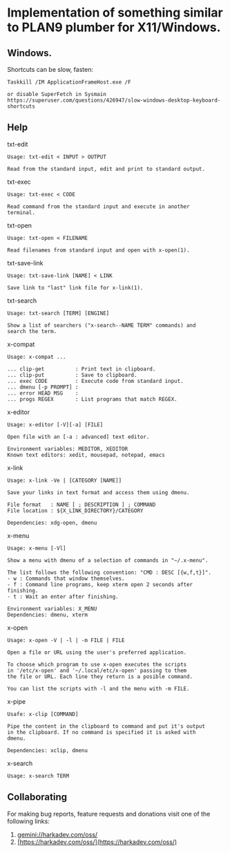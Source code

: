 # Implementation of something similar to PLAN9 plumber for X11/Windows.


## Windows.

Shortcuts can be slow, fasten:

    Taskkill /IM ApplicationFrameHost.exe /F

    or disable SuperFetch in Sysmain
    https://superuser.com/questions/426947/slow-windows-desktop-keyboard-shortcuts


## Help

txt-edit

    Usage: txt-edit < INPUT > OUTPUT
    
    Read from the standard input, edit and print to standard output.

txt-exec

    Usage: txt-exec < CODE
    
    Read command from the standard input and execute in another
    terminal.

txt-open

    Usage: txt-open < FILENAME
    
    Read filenames from standard input and open with x-open(1).

txt-save-link

    Usage: txt-save-link [NAME] < LINK
    
    Save link to "last" link file for x-link(1).

txt-search

    Usage: txt-search [TERM] [ENGINE]
    
    Show a list of searchers ("x-search--NAME TERM" commands) and
    search the term.

x-compat

    Usage: x-compat ...
    
    ... clip-get          : Print text in clipboard.
    ... clip-put          : Save to clipboard.
    ... exec CODE         : Execute code from standard input.
    ... dmenu [-p PROMPT] :
    ... error HEAD MSG    :
    ... progs REGEX       : List programs that match REGEX.

x-editor

    Usage: x-editor [-V][-a] [FILE]
    
    Open file with an [-a : advanced] text editor.
    
    Environment variables: MEDITOR, XEDITOR
    Known text editors: xedit, mousepad, notepad, emacs

x-link

    Usage: x-link -Ve | [CATEGORY [NAME]]
    
    Save your links in text format and access them using dmenu.
    
    File format   : NAME [ ; DESCRIPTION ] ; COMMAND
    File location : ${X_LINK_DIRECTORY}/CATEGORY
    
    Dependencies: xdg-open, dmenu

x-menu

    Usage: x-menu [-Vl]
    
    Show a menu with dmenu of a selection of commands in "~/.x-menu".
    
    The list follows the following convention: "CMD : DESC [{w,f,t}]".
    - w : Commands that window themselves.
    - f : Command line programs, keep xterm open 2 seconds after finishing.
    - t : Wait an enter after finishing.
    
    Environment variables: X_MENU
    Dependencies: dmenu, xterm

x-open

    Usage: x-open -V | -l | -m FILE | FILE
    
    Open a file or URL using the user's preferred application.
    
    To choose which program to use x-open executes the scripts
    in '/etc/x-open' and '~/.local/etc/x-open' passing to them
    the file or URL. Each line they return is a posible command.
    
    You can list the scripts with -l and the menu with -m FILE.

x-pipe

    Usafe: x-clip [COMMAND]
    
    Pipe the content in the clipboard to command and put it's output
    in the clipboard. If no command is specified it is asked with
    dmenu.
    
    Dependencies: xclip, dmenu

x-search

    Usage: x-search TERM

## Collaborating

For making bug reports, feature requests and donations visit
one of the following links:

1. [gemini://harkadev.com/oss/](gemini://harkadev.com/oss/)
2. [https://harkadev.com/oss/](https://harkadev.com/oss/)
